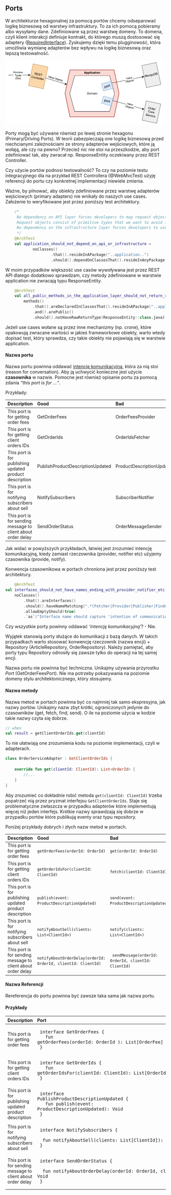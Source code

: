 

## Ports

W architekturze hexagonalnej za pomocą portów chcemy odseparować logikę biznesową od warstwy infrastruktury. To za ich pomocą pobieramy albo wysyłamy dane. Zdefiniowane są przez warstwę domeny.
To domena, czyli klient interakcji definiuje kontrakt, do którego muszą dostosować się adaptery ([RequiredInterface](https://martinfowler.com/bliki/RequiredInterface.html)). Zyskujemy dzięki temu plugginowość, która umożliwia wymianę adapterów bez wpływu na logikę biznesową oraz lepszą testowalność.

![Integration Details](images/driven_ports.png)

Porty mogą być używane również po lewej stronie hexagonu (Primary/Driving Ports). W teorii zabezpieczają one logikę biznesową przed niechcianymi zależnościami ze strony adapterów wejściowych, które ją wołają, ale czy na pewno? Przecież nic nie stoi na przeszkodzie, aby port zdefiniować tak, aby zwracał np. ResponseEntity oczekiwany przez REST Controller.

Czy użycie portów podnosi testowalność?
To czy na poziomie testu integracyjnego dla na przykład REST Controllera (@WebMvcTest) użyję referencji do portu czy konkretnej implementacji niewiele zmienia.

Ważne, by pilnować, aby obiekty zdefiniowane przez warstwę adapterów wejściowych (primary adapters) nie wnikały do naszych use cases. Założenie to weryfikowane jest przez poniższy test architektury.


```kotlin
    /*
     No dependency on API layer forces developers to map request objects into command/query objects defined by application layers.
     Request objects consist of primitive types that we want to avoid in the application/domain in favor of Value Objects.
     No dependency on the infrastructure layer forces developers to use 'communication ports' defined by the domain layer.
     */
    @ArchTest
    val application_should_not_depend_on_api_or_infrastructure =
            noClasses()
                    .that().resideInAPackage("..application..")
                    .should().dependOnClassesThat().resideInAnyPackage("..api..", "..infrastructure..")
```


W moim przypadków większość use casów wywoływana jest przez REST API dlatego dodatkowo sprawdzam, czy metody zdefiniowane w warstwie application nie zwracają typu ResponseEntity.

```kotlin
    @ArchTest
    val all_public_methods_in_the_application_layer_should_not_return_response_entity =
        methods()
            .that().areDeclaredInClassesThat().resideInAPackage("..application..")
            .and().arePublic()
            .should().notHaveRawReturnType(ResponseEntity::class.java)
```

Jeżeli use cases wołane są przez inne mechanizmy (np. crone), które opakowują zwracane wartości w jakieś frameworkowe obiekty, warto wtedy dopisać test, który sprawdza, czy takie obiekty nie pojawiają się w warstwie application.

#### Nazwa portu
Nazwa portu powinna oddawać <ins>intencję komunikacyjną</ins>, która za nią stoi (reason for conversation). Aby ją uchwycić konieczne jest użycie **czasownika** w nazwie.
Pomocne jest również opisanie portu za pomocą zdania *“this port is for …“*.

Przykłady:

| Description | Good | Bad |
|:---      |:---      |:---      |
| This port is for getting order fees   | GetOrderFees | OrderFeesProvider |
| This port is for getting client orders IDs     | GetOrderIds | OrderIdsFetcher |
| This port is for publishing updated product description | PublishProductDescriptionUpdated | ProductDescriptionUpdatedPublisher |
| This port is for notifying subscribers about sell | NotifySubscribers | SubscriberNotifier |
| This port is for sending message to client about order delay | SendOrderStatus | OrderMessageSender |

Jak widać w powyższych przykładach, łatwiej jest zrozumieć intencję komunikacyjną, kiedy zamiast rzeczownika (provider, notifier etc) użyjemy czasownika (provide, notify).

Konwencja czasownikowa w portach chroniona jest przez poniższy test architektury.

```kotlin
    @ArchTest
val interfaces_should_not_have_names_ending_with_provider_notifier_etc =
    noClasses()
        .that().areInterfaces()
        .should().haveNameMatching(".*(Fetcher|Provider|Publisher|Finder|Notifier|Sender)")
        .allowEmptyShould(true)
        .`as`("Interface name should capture 'intention of communication'. Avoid names: Sender, Fetcher, Publisher etc ")
```

Czy wszystkie porty powinny oddawać *‘intencję komunikacyjną’*? - Nie.

Wyjątek stanowią porty służące do komunikacji z bazą danych. W takich przypadkach warto stosować konwencję rzeczownik (nazwa encji) + Repository (ArticleRepository, OrderRepository).
Należy pamiętać, aby porty typu Repository odnosiły się zawsze tylko do operacji na tej samej encji.

Nazwa portu nie powinna być techniczna.
Unikajmy używania przyrostku *Port* (GetOrderFeesPort). Nie ma potrzeby pokazywania na poziomie domeny stylu architektonicznego, który stosujemy.


#### Nazwa metody

Nazwa metod w portach powinna być co najmniej tak samo ekspresyjna, jak nazwy portów.
Unikajmy nazw zbyt krótki, ograniczonych jedynie do czasowników (get, fetch, find, send).
O ile na poziomie użycia w kodzie takie nazwy czyta się dobrze.

```kotlin
// when 
val result = getClientOrderIds.get(clientId)
```
To nie ułatwiają one zrozumienia kodu na poziomie implementacji, czyli w adapterach.

```kotlin
class OrderServiceAdapter : GetClientOrderIds {

    override fun get(clientId: ClientId): List<OrderId> {
        //...
    }
}

```

Aby zrozumieć co dokładnie robić metoda ``` get(clientId: ClientId) ``` trzeba popatrzeć nią przez pryzmat interfejsu ``` GetClientOrderIds ```. Staje się problematyczne zwłaszcza w przypadku adapterów które implementują więcej niż jeden interfejs. Krótkie nazwy sprawdzają się dobrze w przypadku portów które publikują eventy oraz typu repository.

Poniżej przykłady dobrych i złych nazw metod w portach.

| Description | Good | Bad |
|:---      |:---      |:---      |
| This port is for getting order fees   |```getOrderFees(orderId: OrderId)```| ```get(orderId: OrderId)```|
| This port is for getting client orders IDs     |```getOrderIdsFor(clientId: ClientId)``` |```fetch(clientId: ClientId)```|
| This port is for publishing updated product description |```publish(event: ProductDescriptionUpdated)```|```send(event: ProductDescriptionUpdated)```|
| This port is for notifying subscribers about sell |```notifyAboutSell(clients: List<ClientId>)```|```notify(clients: List<ClientId>)```|
| This port is for sending message to client about order delay |```notifyAboutOrderDelay(orderId: OrderId, clientId: ClientId)```|``` sendMessage(orderId: OrderId, clientId: ClientId)```|


#### Nazwa Referencji
Rereferencja do portu powinna być zawsze taka sama jak nazwa portu.


#### Przykłady

| Description | Port |
|:---      |:---      |
|This port is for getting order fees|<pre> interface GetOrderFees {<br> &emsp;&emsp;fun getOrderFees(orderId: OrderId ): List[OrderFee]<br> } </pre>|
|This port is for getting client orders IDs|<pre> interface GetOrderIds {<br> &emsp;&emsp;fun getOrderIdsFor(clientId: ClientId): List[OrderId]<br> } </pre>|
|This port is for publishing updated product description|<pre> interface PublishProductDescriptionUpdated {<br> &emsp;&emsp;fun publish(event: ProductDescriptionUpdated): Void<br> } </pre>|
|This port is for notifying subscribers about sell|<pre> interface NotifySubscribers {<br> &emsp;&emsp;fun notifyAboutSell(clients: List[ClientId]): Void<br> } </pre>|
|This port is for sending message to client about order delay|<pre> interface SendOrderStatus {<br> &emsp;&emsp;fun notifyAboutOrderDelay(orderId: OrderId, clientId: ClientId): Void<br> } </pre>|
	
	